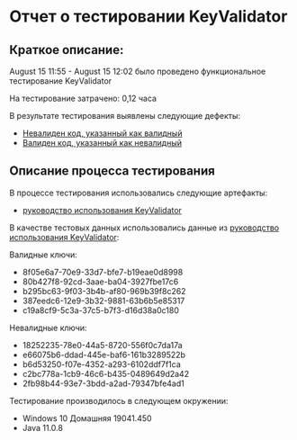 # Отчет о тестировании KeyValidator

## Краткое описание:
August 15 11:55 - August 15 12:02 было проведено функциональное тестирование KeyValidator

На тестирование затрачено: 0,12 часа

В результате тестирования выявлены следующие дефекты:
* [Невалиден код, указанный как валидный](https://github.com/pullulus/KeyValidator/issues/1)
* [Валиден код, указанный как невалидный](https://github.com/pullulus/KeyValidator/issues/2)


## Описание процесса тестирования
В процессе тестирования использовались следующие артефакты:
* [руководство использования KeyValidator](https://github.com/netology-code/javaqa-homeworks/blob/master/intro/user-manual.md)

В качестве тестовых данных использовались данные из [руководство использования KeyValidator](https://github.com/netology-code/javaqa-homeworks/blob/master/intro/user-manual.md):

Валидные ключи:

* 8f05e6a7-70e9-33d7-bfe7-b19eae0d8998
* 80b427f8-92cd-3aae-ba04-3927fbe17c6
* b295bc63-9f03-3b4b-af80-969b39f8c262
* 387eedc6-12e9-3b32-9881-63b6b5e85317
* c19a8cf9-5c3a-37c5-b7f3-d16d38a0c180

Невалидные ключи:

* 18252235-78e0-44a5-8720-556f0c7da17a
* e66075b6-ddad-445e-baf6-161b3289522b
* b6d53250-f07e-4352-a293-6102ddf7f1ca
* c2bc778a-1cb9-46c6-b435-0489649d2a42
* 2fb98b44-93e7-3bdd-a2ad-79347bfe4ad1 

Тестирование производилось в следующем окружении:
* Windows 10 Домашняя 19041.450
* Java 11.0.8

